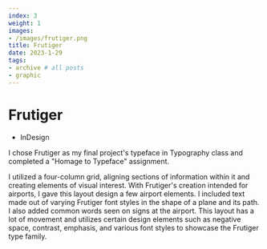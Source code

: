 ```yaml
---
index: 3
weight: 1
images:
- /images/frutiger.png
title: Frutiger
date: 2023-1-29
tags:
- archive # all posts
- graphic
---
```


# Frutiger
- InDesign
  
I chose Frutiger as my final project's typeface in Typography class and completed a "Homage to Typeface" assignment.

I utilized a four-column grid, aligning sections of information within it and creating elements of visual interest. With Frutiger's creation intended for airports, I gave this layout design a few airport elements. I included text made out of varying Frutiger font styles in the shape of a plane and its path. I also added common words seen on signs at the airport. This layout has a lot of movement and utilizes certain design elements such as negative space, contrast, emphasis, and various font styles to showcase the Frutiger type family.
